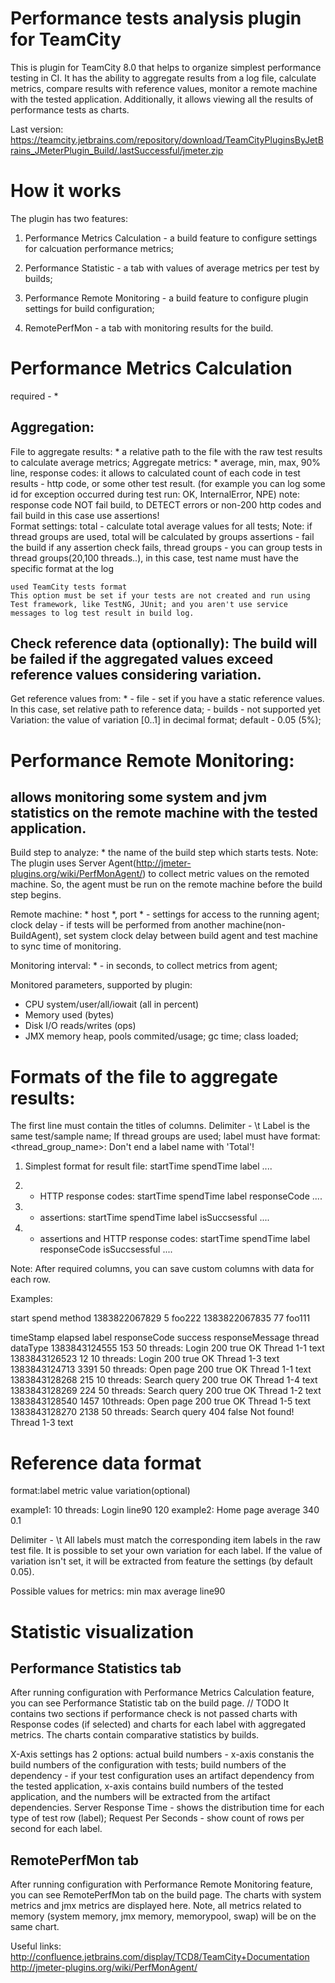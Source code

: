 Performance tests analysis plugin for TeamCity
==============================================
This is plugin for TeamCity 8.0 that helps to organize simplest performance testing in CI. 
It has the ability to aggregate results from a log file, calculate metrics, 
compare results with reference values, monitor a remote machine with the tested application. 
Additionally, it allows viewing all the results of performance tests as charts.

Last version: https://teamcity.jetbrains.com/repository/download/TeamCityPluginsByJetBrains_JMeterPlugin_Build/.lastSuccessful/jmeter.zip

How it works
==============
The plugin has two features: 
1) Performance Metrics Calculation - a build feature to configure settings for calcuation performance metrics;
2) Performance Statistic - a tab with values of average metrics per test by builds;

3) Performance Remote Monitoring - a build feature to configure plugin settings for build configuration;
4) RemotePerfMon - a tab with monitoring results for the build.


Performance Metrics Calculation  
===========================================
required - *

Aggregation: 
-------------------------------------------
File to aggregate results: * 
	a relative path to the file with the raw test results to calculate average metrics;
Aggregate metrics: *
	average, min, max, 90% line,
	response codes: it allows to calculated count of each code in test results - http code, or some other test result.
	(for example you can log some id for exception occurred during test run: OK, InternalError, NPE)
	note: response code NOT fail build, 
	to DETECT errors or non-200 http codes and fail build in this case use assertions!  
Format settings:
	total - calculate total average values for all tests; Note: if thread groups  are used, total will be calculated by groups
	assertions - fail the build if any assertion check fails,
	thread groups - you can group tests in thread groups(20,100 threads..), in this case, test name must have the specific format at the log 
	
	used TeamCity tests format
	This option must be set if your tests are not created and run using Test framework, like TestNG, JUnit; and you aren't use service messages to log test result in build log.
	
Check reference data (optionally): 
The build will be failed if the aggregated values exceed reference values considering variation.
-------------------------------------------
Get reference values from: *
	- file - set if you have a static reference values. In this case, set relative path to reference data; 
	- builds - not supported yet
Variation: 
	the value of variation  [0..1] in decimal format; default - 0.05 (5%);
	
	
	
	
	
	
Performance Remote Monitoring: 
===========================================
allows monitoring some system and jvm statistics on the remote machine with the tested application. 
-------------------------------------------
Build step to analyze: *
	the name of the build step which starts tests. 
	Note: The plugin uses Server Agent(http://jmeter-plugins.org/wiki/PerfMonAgent/) to collect metric values on the remoted machine. So, the agent must be run on the remote machine before the build step begins.	

Remote machine: *
	host *, port * - settings for access to the running agent;
	clock delay   - if tests will be performed from another machine(non-BuildAgent), set system clock delay between build agent and test machine to sync time of monitoring.
	
Monitoring interval: * - in seconds, to collect metrics from agent;

Monitored parameters, supported by plugin:
- CPU system/user/all/iowait (all in percent)
- Memory used (bytes)
- Disk I/O reads/writes (ops)
- JMX memory heap, pools commited/usage; gc time; class loaded;	
	
	
	
Formats of the file to aggregate  results:
==========================================
The first line must contain the titles of columns. 
Delimiter - \t
Label is the same test/sample name; 
If thread groups are used; label must have format: <thread_group_name>:<label>
Don't end a label name with 'Total'!

1) Simplest format for result file:
startTime	spendTime	label	....

2) + HTTP response codes:
startTime	spendTime	label	responseCode	....

3) + assertions:
startTime	spendTime	label	isSuccsessful	....

4) + assertions and HTTP response codes:
startTime	spendTime	label	responseCode	isSuccsessful	....

Note: After required columns, you can save custom columns with data for each row. 

Examples:

start	spend	method
1383822067829	5	foo222
1383822067835	77	foo111

timeStamp	elapsed	label	responseCode	success	responseMessage	thread	dataType
1383843124555	153	50 threads: Login	200	true	OK	Thread 1-1	text
1383843126523	12	10 threads: Login	200	true	OK	Thread 1-3	text
1383843124713	3391	50 threads: Open page	200	true	OK	Thread 1-1	text
1383843128268	215	10 threads: Search query	200	true	OK	Thread 1-4	text
1383843128269	224	50 threads: Search query	200	true	OK	Thread 1-2	text
1383843128540	1457	10threads: Open page	200	true	OK	Thread 1-5	text
1383843128270	2138	50 threads: Search query	404	false	Not found!	Thread 1-3	text



Reference data format
======================
format:label	metric	value	variation(optional)

example1:
10 threads: Login	line90	120
example2: 
Home page	average	340	0.1

Delimiter - \t
All labels must  match the corresponding item labels in the raw test file. 
It is possible to set your own variation for each label. If  the value of variation isn't set, it will be extracted from feature 
the settings (by default 0.05).

Possible values for metrics: 
min 
max 
average 
line90


Statistic visualization
========================

Performance Statistics tab
-------------------------
After running configuration with Performance Metrics Calculation feature, you can see Performance Statistic tab on the build page. 
// TODO
It contains two sections if performance check is not passed
charts with Response codes (if selected) and charts for each label 
with aggregated metrics. The charts contain comparative statistics by builds. 

X-Axis settings has 2 options:
actual build numbers   - x-axis constanis the build numbers of the configuration with tests;
build numbers of the dependency - if your test configuration uses an artifact dependency from the tested application,
x-axis contains build numbers of the tested application, and the numbers will be extracted from the artifact 
dependencies.
Server Response Time - shows the distribution time for each type of test row (label); 
Request Per Seconds - show count of rows per second for each label. 

RemotePerfMon tab
-----------------
After running configuration with Performance Remote Monitoring feature, you can see RemotePerfMon tab on the build page. 
The charts with system metrics and jmx metrics are displayed here. Note, all metrics related to memory 
(system memory, jmx memory, memorypool, swap) will be on the same chart.


Useful links:
http://confluence.jetbrains.com/display/TCD8/TeamCity+Documentation
http://jmeter-plugins.org/wiki/PerfMonAgent/


	
